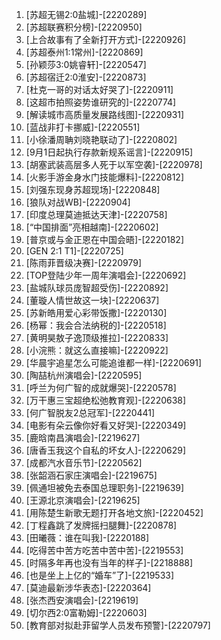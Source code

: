 
1. [苏超无锡2:0盐城]-[2220289]
1. [苏超联赛积分榜]-[2220950]
1. [上合故事有了全新打开方式]-[2220926]
1. [苏超泰州1:1常州]-[2220869]
1. [孙颖莎3:0姚睿轩]-[2220547]
1. [苏超宿迁2:0淮安]-[2220873]
1. [杜克一哥的对话太好哭了]-[2220911]
1. [这超市拍照姿势谁研究的]-[2220774]
1. [解读城市高质量发展路线图]-[2220931]
1. [蓝战非打卡挪威]-[2220551]
1. [小徐潘周聃刘晓艳联动了]-[2220802]
1. [9月1日起执行存款新规系谣言]-[2220915]
1. [胡塞武装高层多人死于以军空袭]-[2220978]
1. [火影手游金身水门技能爆料]-[2220812]
1. [刘强东现身苏超现场]-[2220848]
1. [狼队对战WB]-[2220904]
1. [印度总理莫迪抵达天津]-[2220758]
1. [“中国排面”亮相越南]-[2220602]
1. [普京或与金正恩在中国会晤]-[2220182]
1. [GEN 2:1 T1]-[2220725]
1. [陈雨菲晋级决赛]-[2220979]
1. [TOP登陆少年一周年演唱会]-[2220692]
1. [盐城队球员庞智超受伤]-[2220892]
1. [董璇人情世故这一块]-[2220637]
1. [苏新皓用爱心彩带饭撒]-[2220130]
1. [杨幂：我会合法纳税的]-[2220518]
1. [黄明昊敖子逸顶级推拉]-[2220833]
1. [小浣熊：就这么直接嘛]-[2220922]
1. [华晨宇追星怎么可能追谁都一样]-[2220691]
1. [陶喆杭州演唱会]-[2220595]
1. [呼兰为何广智的成就爆哭]-[2220578]
1. [万干惠三宝超绝松弛教育观]-[2220638]
1. [何广智脱友2总冠军]-[2220441]
1. [电影有朵云像你好看又好哭]-[2220349]
1. [鹿晗南昌演唱会]-[2219627]
1. [唐香玉我这个自私的坏女人]-[2220629]
1. [成都汽水音乐节]-[2220562]
1. [张韶涵石家庄演唱会]-[2219675]
1. [佩通坦被免去泰国总理职务]-[2219639]
1. [王源北京演唱会]-[2219625]
1. [用陈楚生新歌无题打开各地文旅]-[2220452]
1. [丁程鑫跳了发牌摇扫腿舞]-[2220878]
1. [田曦薇：谁在叫我]-[2220188]
1. [吃得苦中苦方吃苦中苦中苦]-[2219553]
1. [时隔多年再也没有当年的样子]-[2218888]
1. [也是坐上上亿的“婚车”了]-[2219533]
1. [莫迪最新涉华表态]-[2220364]
1. [张杰西安演唱会]-[2219619]
1. [切尔西2:0富勒姆]-[2220603]
1. [教育部对拟赴菲留学人员发布预警]-[2220797]